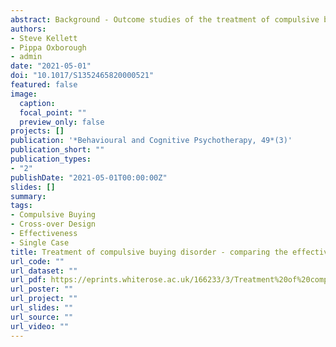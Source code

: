 ```yaml
---
abstract: Background - Outcome studies of the treatment of compulsive buying disorder (CBD) have rarely compared the effectiveness of differing active treatments. Aims - This study sought to compare the effectiveness of cognitive behavioural therapy (CBT) and person-centred experiential therapy (PCE) in a cross-over design. Method - This was an ABC single case experimental design with extended follow-up with a female patient meeting diagnostic criteria for CBD. Ideographic CBD outcomes were intensively measured over a continuous 350-day time series. Following a 1-month baseline assessment phase (A - 28 days, three sessions), CBT was delivered via 13 out-patient sessions (B - 160 days) and then PCE was delivered via six out-patient sessions (C - 63 days). There was a 99-day follow-up period. Results - Frequency and duration of compulsive buying episodes decreased during active treatment. CBT and PCE were both highly effective compared with baseline for reducing shopping obsessions, excitement about shopping, compulsion to shop and improving self-esteem. When the PCE and CBT treatment phases were compared against each other, few differences were apparent in terms of outcome. There was no evidence of any relapse over the follow-up period. A reliable and clinically significant change on the primary nomothetic measure (i.e. Compulsive Buying Scale) was retained over time. Conclusions - The study suggests that both CBT and PCE can be effective for CBD. Methodological limitations and suggestions for future CBD outcome research are discussed.
authors:
- Steve Kellett
- Pippa Oxborough
- admin
date: "2021-05-01"
doi: "10.1017/S1352465820000521"
featured: false
image:
  caption:
  focal_point: ""
  preview_only: false
projects: []
publication: '*Behavioural and Cognitive Psychotherapy, 49*(3)'
publication_short: ""
publication_types:
- "2"
publishDate: "2021-05-01T00:00:00Z"
slides: []
summary:
tags:
- Compulsive Buying
- Cross-over Design
- Effectiveness
- Single Case
title: Treatment of compulsive buying disorder - comparing the effectiveness of cognitive behavioural therapy with person-centred experiential counselling.
url_code: ""
url_dataset: ""
url_pdf: https://eprints.whiterose.ac.uk/166233/3/Treatment%20of%20compulsive%20buying%20disorder.pdf
url_poster: ""
url_project: ""
url_slides: ""
url_source: ""
url_video: ""
---
```


